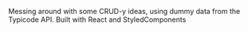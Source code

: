 Messing around with some CRUD-y ideas, using dummy data from the Typicode API. Built with React and StyledComponents
